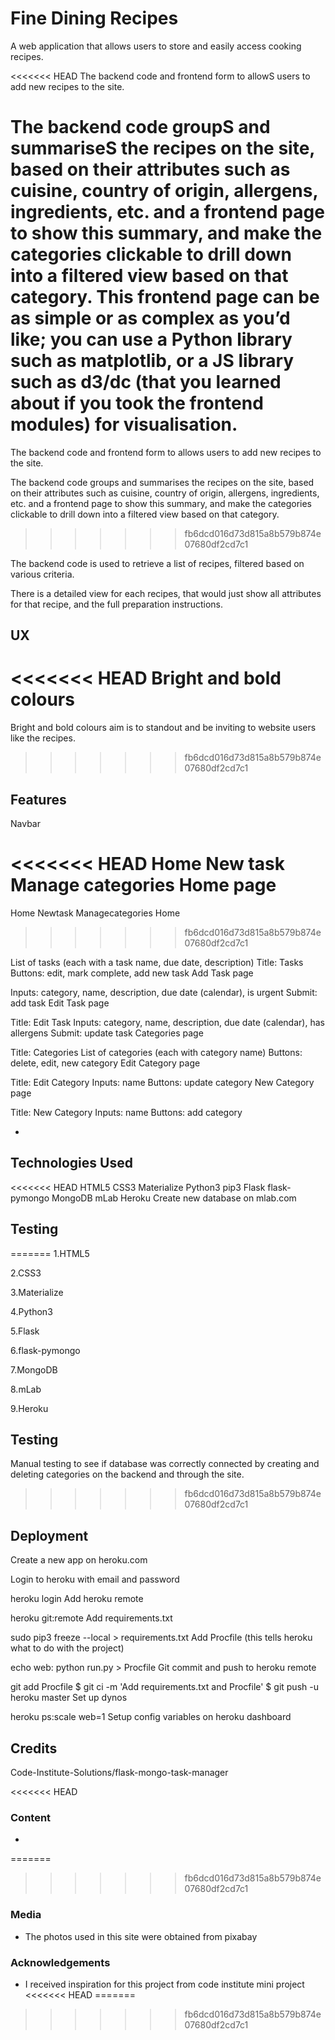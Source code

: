 # Fine Dining Recipes

A web application that allows users to store and easily access cooking recipes.

<<<<<<< HEAD
The backend code and frontend form to allowS users to add new recipes to the site.

The backend code  groupS and summariseS the recipes on the site, based on their attributes such as cuisine, country of origin, allergens, ingredients, etc. and a frontend page to show this summary, and make the categories clickable to drill down into a filtered view based on that category. This frontend page can be as simple or as complex as you’d like; you can use a Python library such as matplotlib, or a JS library such as d3/dc (that you learned about if you took the frontend modules) for visualisation.
=======
The backend code and frontend form to allows users to add new recipes to the site.

The backend code  groups and summarises the recipes on the site, based on their attributes such as cuisine, country of origin, allergens, ingredients, etc. and a frontend page to show this summary, and make the categories clickable to drill down into a filtered view based on that category. 
>>>>>>> fb6dcd016d73d815a8b579b874e07680df2cd7c1

The backend code is used to retrieve a list of recipes, filtered based on various criteria.

There is a detailed view for each recipes, that would just show all attributes for that recipe, and the full preparation instructions.
 
## UX


<<<<<<< HEAD
Bright and bold colours 
=======
Bright and bold colours aim is to standout and be inviting to website users like the recipes.
>>>>>>> fb6dcd016d73d815a8b579b874e07680df2cd7c1

## Features
Navbar

<<<<<<< HEAD
Home New task Manage categories Home page
=======
Home Newtask Managecategories Home 
>>>>>>> fb6dcd016d73d815a8b579b874e07680df2cd7c1

List of tasks (each with a task name, due date, description) Title: Tasks Buttons: edit, mark complete, add new task Add Task page

Inputs: category, name, description, due date (calendar), is urgent Submit: add task Edit Task page

Title: Edit Task Inputs: category, name, description, due date (calendar), has allergens Submit: update task Categories page

Title: Categories List of categories (each with category name) Buttons: delete, edit, new category Edit Category page

Title: Edit Category Inputs: name Buttons: update category New Category page

Title: New Category Inputs: name Buttons: add category 
 

- 
## Technologies Used
<<<<<<< HEAD
HTML5 
CSS3 
Materialize
Python3
pip3
Flask
flask-pymongo
MongoDB
mLab
Heroku
Create new database on mlab.com


## Testing


=======
1.HTML5 

2.CSS3 

3.Materialize

4.Python3

5.Flask

6.flask-pymongo

7.MongoDB

8.mLab

9.Heroku



## Testing

Manual testing to see if database was correctly connected by creating and deleting categories on the backend and through the site.
>>>>>>> fb6dcd016d73d815a8b579b874e07680df2cd7c1


## Deployment

Create a new app on heroku.com

Login to heroku with email and password

heroku login Add heroku remote

heroku git:remote Add requirements.txt

sudo pip3 freeze --local > requirements.txt Add Procfile (this tells heroku what to do with the project)

echo web: python run.py > Procfile Git commit and push to heroku remote

git add Procfile $ git ci -m 'Add requirements.txt and Procfile' $ git push -u heroku master Set up dynos

heroku ps:scale web=1 Setup config variables on heroku dashboard

## Credits

Code-Institute-Solutions/flask-mongo-task-manager 

<<<<<<< HEAD
### Content
- 
=======
>>>>>>> fb6dcd016d73d815a8b579b874e07680df2cd7c1

### Media
- The photos used in this site were obtained from pixabay

### Acknowledgements

- I received inspiration for this project from code institute mini project
<<<<<<< HEAD
=======


>>>>>>> fb6dcd016d73d815a8b579b874e07680df2cd7c1
